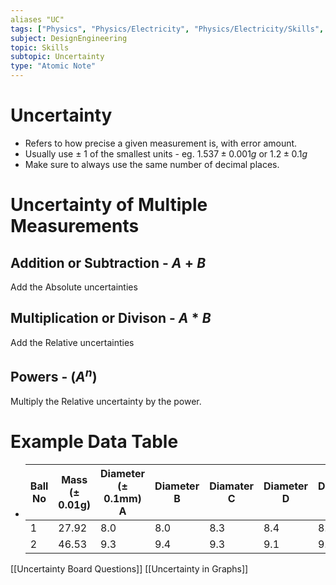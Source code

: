 ```yaml
---
aliases "UC"
tags: ["Physics", "Physics/Electricity", "Physics/Electricity/Skills", "Physics/Electricity/Skills/Uncertainty"]
subject: DesignEngineering
topic: Skills
subtopic: Uncertainty
type: "Atomic Note"
---
```


# Uncertainty
 - Refers to how precise a given measurement is, with error amount.
 - Usually use ± 1 of the smallest units - eg. $1.537 ± 0.001g$ or $1.2 ± 0.1g$
 - Make sure to always use the same number of decimal places.

# Uncertainty of Multiple Measurements
## Addition or Subtraction - $A+B$
Add the Absolute uncertainties

## Multiplication or Divison - $A*B$
Add the Relative uncertainties

## Powers - ($A^n$)
Multiply the Relative uncertainty by the power.

# Example Data Table
 - |Ball No|Mass (± 0.01g)|Diameter (± 0.1mm) A|Diameter B|Diamater C|Diameter D|Diameter E|
   |--|--|--|--|--|--|--|
   |1|27.92|8.0|8.0|8.3|8.4|8.3|
   |2|46.53|9.3|9.4|9.3|9.1|9.4|

[[Uncertainty Board Questions]]
[[Uncertainty in Graphs]]